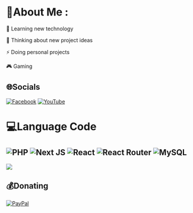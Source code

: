 # 💫About Me :
🧠 Learning new technology

🤔 Thinking about new project ideas

⚡️ Doing personal projects

🎮 Gaming

## 🌐Socials
[![Facebook](https://img.shields.io/badge/Facebook-%231877F2.svg?logo=Facebook&logoColor=white)](https://facebook.com/100041184143723) [![YouTube](https://img.shields.io/badge/YouTube-%23FF0000.svg?logo=YouTube&logoColor=white)](https://youtube.com/c/UChZ3vm12Dbxjf_-yqOIvoMw) 

# 💻Language Code
![PHP](https://img.shields.io/badge/php-%23777BB4.svg?style=for-the-badge&logo=php&logoColor=white) ![Next JS](https://img.shields.io/badge/Next-black?style=for-the-badge&logo=next.js&logoColor=white) ![React](https://img.shields.io/badge/react-%2320232a.svg?style=for-the-badge&logo=react&logoColor=%2361DAFB) ![React Router](https://img.shields.io/badge/React_Router-CA4245?style=for-the-badge&logo=react-router&logoColor=white) ![MySQL](https://img.shields.io/badge/mysql-%2300f.svg?style=for-the-badge&logo=mysql&logoColor=white)
---
[![](https://visitcount.itsvg.in/api?id=ngocminhvn&icon=2&color=1)](https://visitcount.itsvg.in)

  ## 💰Donating
  [![PayPal](https://img.shields.io/badge/PayPal-00457C?style=for-the-badge&logo=paypal&logoColor=white)](https://paypal.me/duyvinh09) 

  <!-- Proudly created with GPRM ( https://gprm.itsvg.in ) -->
 
